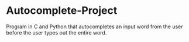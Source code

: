 # Autocomplete-Project
 Program in C and Python that autocompletes an input word from the user before the user types out the entire word.
